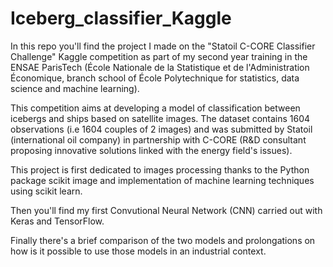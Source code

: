# Iceberg_classifier_Kaggle

In this repo you'll find the project I made on the "Statoil C-CORE Classifier Challenge" Kaggle competition as part of my second year training in the ENSAE ParisTech (École Nationale de la Statistique et de l'Administration Économique, branch school of École Polytechnique for statistics, data science and machine learning). 

This competition aims at developing a model of classification between icebergs and ships based on satellite images. The dataset contains 1604 observations (i.e 1604 couples of 2 images) and was submitted by Statoil (international oil company) in partnership with C-CORE (R&D consultant proposing innovative solutions linked with the energy field's issues).

This project is first dedicated to images processing thanks to the Python package scikit image and implementation of machine learning techniques using scikit learn. 

Then you'll find my first Convutional Neural Network (CNN) carried out with Keras and TensorFlow.

Finally there's a brief comparison of the two models and prolongations on how is it possible to use those models in an industrial context. 
